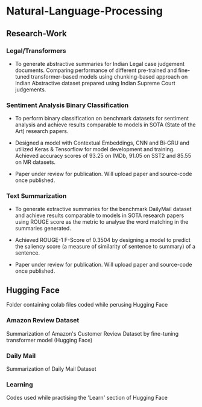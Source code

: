 # Natural-Language-Processing

## Research-Work

### Legal/Transformers
* To generate abstractive summaries for Indian Legal case judgement documents. Comparing 
performance of different pre-trained and fine-tuned transformer-based models using 
chunking-based approach on Indian Abstractive dataset prepared using Indian Supreme Court 
judgements.

### Sentiment Analysis Binary Classification
* To perform binary classification on benchmark datasets for sentiment analysis and achieve results comparable to models in SOTA (State of the Art) research papers.

* Designed a model with Contextual Embeddings, CNN and Bi-GRU and utilized Keras & Tensorflow for model development and training. Achieved accuracy scores of 93.25 on IMDb, 91.05 on SST2 and 85.55 on MR datasets.

* Paper under review for publication. Will upload paper and source-code once published.

### Text Summarization
* To generate extractive summaries for the benchmark DailyMail dataset and achieve results comparable to models in SOTA research papers using ROUGE score as the metric to analyse the word matching in the summaries generated.

* Achieved ROUGE-1 F-Score of 0.3504 by designing a model to predict the saliency score (a measure of similarity of sentence to summary) of a sentence.

* Paper under review for publication. Will upload paper and source-code once published.



## Hugging Face
Folder containing colab files coded while perusing Hugging Face
### Amazon Review Dataset
Summarization of Amazon's Customer Review Dataset by fine-tuning transformer model (Hugging Face)
### Daily Mail
Summarization of Daily Mail Dataset
### Learning
Codes used while practising the 'Learn' section of Hugging Face
